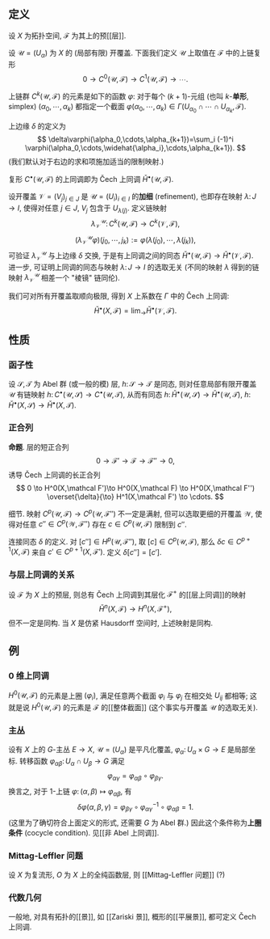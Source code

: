 
## 定义

设 $X$ 为拓扑空间, $\mathcal F$ 为其上的预[[层]].

设 $\mathscr U =(U_\alpha)$ 为 $X$ 的 (局部有限) 开覆盖. 下面我们定义 $\mathscr U$ 上取值在 $\mathcal F$ 中的上链复形
$$
0\to C^0(\mathscr U,\mathcal F)\to C^1(\mathscr U,\mathcal F) \to \cdots.
$$

上链群 $C^k(\mathscr U,\mathcal F)$ 的元素是如下的函数 $\varphi$: 对于每个 $(k+1)$-元组 (也叫 $k$-**单形**, simplex) $(\alpha_0,\cdots,\alpha_k)$ 都指定一个截面 $\varphi(\alpha_0,\cdots,\alpha_k)\in \Gamma (U_{\alpha_0}\cap\cdots\cap U_{\alpha_k} , \mathcal F)$.

上边缘 $\delta$ 的定义为
$$
\delta\varphi(\alpha_0,\cdots,\alpha_{k+1})=\sum_i (-1)^i \varphi(\alpha_0,\cdots,\widehat{\alpha_i},\cdots,\alpha_{k+1}).
$$
(我们默认对于右边的求和项施加适当的限制映射.)

复形 $C^\bullet(\mathscr U,\mathcal F)$ 的上同调即为 Čech 上同调 $\check H^\bullet(\mathscr U,\mathcal F)$.

设开覆盖 $\mathscr V = (V_j)_{j\in J}$ 是 $\mathscr U = (U_i)_{i\in I}$ 的**加细** (refinement), 也即存在映射 $\lambda \colon J\to I$, 使得对任意 $j\in J$, $V_j$ 包含于 $U_{\lambda (j)}$. 定义链映射
$$
\lambda_{\mathscr V}^{\mathscr U} \colon  C^k(\mathscr U,\mathcal F) \to C^k(\mathscr V, \mathcal F),
$$
$$
(\lambda_{\mathscr V}^{\mathscr U} \varphi)(j_0,\cdots,j_k) := \varphi(\lambda (j_0),\cdots,\lambda (j_k)),
$$
可验证 $\lambda_{\mathscr V}^{\mathscr U}$ 与上边缘 $\delta$ 交换, 于是有上同调之间的同态 $\check H^\bullet (\mathscr U,\mathcal F) \to \check H^\bullet(\mathscr V,\mathcal F)$. 进一步, 可证明上同调的同态与映射 $\lambda \colon  J\to I$ 的选取无关 (不同的映射 $\lambda$ 得到的链映射 $\lambda_{\mathscr V}^{\mathscr U}$ 相差一个 "棱镜" 链同伦).

我们可对所有开覆盖取顺向极限, 得到 $X$ 上系数在 $\Gamma$ 中的 Čech 上同调:
$$
\check H^\bullet(X,\mathcal F)=\lim_{\longrightarrow} \check H^\bullet(\mathscr{V},\mathcal F).
$$

## 性质

### 函子性

设 $\mathcal S,\mathcal T$ 为 Abel 群 (或一般的模) 层, $h\colon  \mathcal S \to \mathcal T$ 是同态, 则对任意局部有限开覆盖 $\mathscr U$ 有链映射 $h\colon  C^\bullet(\mathscr U,\mathcal S) \to C^\bullet (\mathscr U,\mathcal T)$, 从而有同态 $h\colon \check H^\bullet (\mathscr U,\mathcal S) \to \check H^\bullet (\mathscr U,\mathcal T)$, $h\colon \check H^\bullet (X,\mathcal S) \to \check H^\bullet (X,\mathcal T)$.

### 正合列

**命题**. 层的短正合列
$$
0\to \mathcal F' \to \mathcal F \to \mathcal F'' \to 0,
$$
诱导 Čech 上同调的长正合列
$$
0 \to H^0(X,\mathcal F')\to H^0(X,\mathcal F) \to H^0(X,\mathcal F'')
\overset{\delta}{\to} H^1(X,\mathcal F') \to \cdots.
$$

细节. 映射 $C^p(\mathscr U,\mathcal F) \to C^p(\mathscr U,\mathcal F'')$ 不一定是满射, 但可以选取更细的开覆盖 $\mathscr W$, 使得对任意 $c''\in C^p(\mathscr W,\mathcal F'')$ 存在 $c\in C^p(\mathscr U,\mathcal F)$ 限制到 $c''$.

连接同态 $\delta$ 的定义. 对 $[c'']\in H^p(\mathscr U,\mathcal F'')$, 取 $[c]\in C^p(\mathscr U,\mathcal F)$, 那么 $\delta c\in C^{p+1}(X,\mathcal F)$ 来自 $c'\in C^{p+1}(X,\mathcal F')$. 定义 $\delta[c'']=[c']$.

### 与层上同调的关系

设 $\mathcal F$ 为 $X$ 上的预层, 则总有 Čech 上同调到其层化 $\mathcal F^+$ 的[[层上同调]]的映射
$$
\check H^n(X,\mathcal F) \to H^n(X,\mathcal F^+),
$$
但不一定是同构. 当 $X$ 是仿紧 Hausdorff 空间时, 上述映射是同构.

## 例

### 0 维上同调

$H^0(\mathscr U, \mathcal F)$ 的元素是上圈 $(\varphi_i)$, 满足任意两个截面 $\varphi_i$ 与 $\varphi_j$ 在相交处 $U_{ij}$ 都相等; 这就是说 $H^0(\mathscr U, \mathcal F)$ 的元素是 $\mathcal F$ 的[[整体截面]] (这个事实与开覆盖 $\mathscr U$ 的选取无关).

### 主丛

设有 $X$ 上的 $G$-主丛 $E\to X$, $\mathscr{U}=(U_\alpha)$ 是平凡化覆盖,
$\varphi_\alpha\colon U_\alpha\times G\to E$ 是局部坐标.
转移函数 $\varphi_{\alpha\beta}\colon U_\alpha\cap U_\beta\to G$ 满足
$$
\varphi_{\alpha\gamma}=\varphi_{\alpha\beta}\circ \varphi_{\beta\gamma}.
$$
换言之, 对于 $1$-上链 $\varphi\colon (\alpha,\beta)\mapsto \varphi_{\alpha\beta}$, 有
$$
\delta\varphi(\alpha,\beta,\gamma)=\varphi_{\beta\gamma}\circ\varphi_{\alpha\gamma}^{-1}\circ\varphi_{\alpha\beta} =1.
$$
(这里为了确切符合上面定义的形式, 还需要 $G$ 为 Abel 群.)
因此这个条件称为**上圈条件** (cocycle condition). 见[[非 Abel 上同调]].

### Mittag-Leffler 问题

设 $X$ 为复流形, $O$ 为 $X$ 上的全纯函数层, 则 [[Mittag-Leffler 问题]]
(?)

### 代数几何

一般地, 对具有拓扑的[[景]], 如 [[Zariski 景]], 概形的[[平展景]], 都可定义 Čech 上同调.
